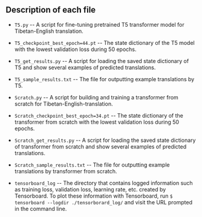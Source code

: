 ## Description of each file 

* `T5.py` -- A script for fine-tuning pretrained T5 transformer model for Tibetan-English translation. 
* `T5_checkpoint_best_epoch=44.pt` -- The state dictionary of the T5 model with the lowest validation loss during 50 epochs. 
* `T5_get_results.py` -- A script for loading the saved state dictionary of T5 and show several examples of predicted translations. 
* `T5_sample_results.txt` -- The file for outputting example translations by T5. 

* `Scratch.py` -- A script for building and training a transformer from scratch for Tibetan-English-translation. 
* `Scratch_checkpoint_best_epoch=34.pt` -- The state dictionary of the transformer from scratch with the lowest validation loss during 50 epochs. 
* `Scratch_get_results.py` -- A script for loading the saved state dictionary of transformer from scratch and show several examples of predicted translations. 
* `Scratch_sample_results.txt` -- The file for outputting example translations by transformer from scratch. 

* `tensorboard_log` -- The directory that contains logged information such as training loss, validation loss, learning rate, etc. created by Tensorboard. To plot these information with Tensorboard, run `$ tensorboard --logdir ./tensorborard_log/` and visit the URL prompted in the command line. 
